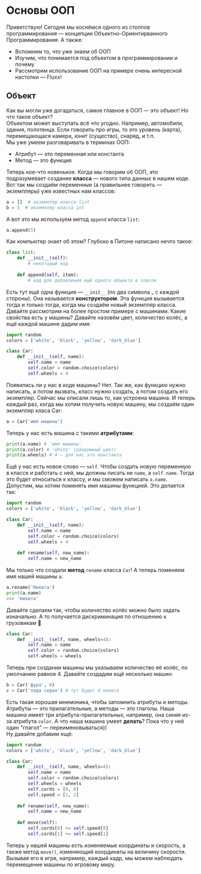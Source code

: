 # Основы ООП
Приветствую! Сегодня мы коснёмся одного из столпов программирования — концепции Объектно-Ориентирванного Программирования. А также:
- Вспомним то, что уже знаем об ООП
- Изучим, что понимается под объектом в программировании и почему
- Рассмотрим использование ООП на примере очень интересной настолки — Fluxx!

## Объект
Как вы могли уже догадаться, самое главное в ООП — это объект! Но что такое объект?  
Объектом может выступать всё что угодно. Например, автомобили, здания, полотенца. Если говорить про игры, то это уровень (карта), перемещающася камера, юнит (существо), снаряд, и т.п.   
Мы уже умеем разговаривать в терминах ООП:  
- Атрибут — это переменная или константа
- Метод — это функция  

Теперь кое-что новенькое. Когда мы говорим об ООП, это подразумевает создание **класса** — нового типа данных в нашем коде. Вот так мы создаём переменные (а правильнее говорить — экземпляры) уже известных нам классов:
```py
a = []  # экземпляр класса list
b = 5  # экземпляр класса int
```
А вот это мы используем метод `append` класса `list`:
```py
a.append(5)
```
Как компьютер знает об этом? Глубоко в Питоне написано нечто такое:
```py
class list:
    def __init__(self):
        # некоторый код
        
    def append(self, item):
        # код для добавления ещё одного объекта в список
```
Есть тут ещё одна функция — `__init__` (по два символа \_ с каждой стороны). Она называется **конструктором**. Эта функция вызывается тогда и только тогда, когда мы создаём новый экземпляр класса.  
Давайте рассмотрим на более простом примере с машинами. Какие свойства есть у машины? Давайте назовём цвет, количество колёс, а ещё каждой машине дадим имя:
```py
import random
colors = ['white', 'black', 'yellow', 'dark_blue']

class Car:
    def __init__(self, name):
        self.name = name
        self.color = random.choice(colors)
        self.wheels = 4
 ```
 Появились ли у нас в коде машины? Нет. Так же, как функцию нужно написать, а потом вызвать, класс нужно создать, а потом создать его экземпляр. Сейчас мы описали лишь то, как устроена машина. И теперь каждый раз, когда мы хотим получить новую машину, мы создаём один экземпляр класа Car:
 ```py
 a = Car('имя машины')
 ```
 Теперь у нас есть машина с такими **атрибутами**:
 ```py
print(a.name) # 'имя машины'
print(a.color) # 'white' (рандомный цвет)
print(a.wheels) # 4 — для нас это константа
```
Ещё у нас есть новое слово — `self`. Чтобы создать новую переменную в классе и работать с ней, мы должны писать не `name`, а `self.name`. Тогда это будет относиться к классу, и мы сможем написать `a.name`.  
Допустим, мы хотим поменять имя машины функцией. Это делается так:
```py
import random
colors = ['white', 'black', 'yellow', 'dark_blue']

class Car:
    def __init__(self, name):
        self.name = name
        self.color = random.choice(colors)
        self.wheels = 4
        
    def rename(self, new_name):
        self.name = new_name
 ```
Мы только что создали **метод** `rename` класса `Car`! А теперь поменяем имя нашей машины `a`:
```py
a.rename('Никита')
print(a.name)
>>> 'Никита'
```
Давайте сделаем так, чтобы количество колёс можно было задать изначально. А то получается дискриминация по отношению к грузовикам 🤣
```py
class Car:
    def __init__(self, name, wheels=4):
        self.name = name
        self.color = random.choice(colors)
        self.wheels = wheels
```
Теперь при создании машины мы указываем количество её колёс, по умолчанию равное 4. Давайте создадим ещё несколько машин:
```py
b = Car('фура', 6)
с = Car('лада седан') # тут будет 4 колеса
```
Есть такая хорошая мнемоника, чтобы запомнить атрибуты и методы. Атрибуты — это прилагательные, а методы — это глаголы. Наша машина имеет три атрибута-прилагательных, например, она *синяя* из-за атрибута `color`. А что наша машина умеет **делать**? Пока что у неё один "глагол" — переименовываться))  
Ну давайте добавим ещё:
```py
import random
colors = ['white', 'black', 'yellow', 'dark_blue']

class Car:
    def __init__(self, name, wheels=4):
        self.name = name
        self.color = random.choice(colors)
        self.wheels = wheels
        self.cords = [0, 0]
        self.speed = [1, 2]
        
    def rename(self, new_name):
        self.name = new_name
        
    def move(self):
        self.cords[0] += self.speed[0]
        self.cords[1] += self.speed[1]
 ```
Теперь у нашей машины есть изменяемые координаты и скорость, а также метод `move()`, изменяющий координаты на величину скорости. Вызывая его в игре, например, каждый кадр, мы можем наблюдать перемещение машины по игровому миру.
